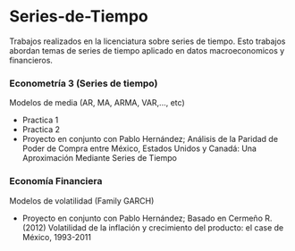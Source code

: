 # Series-de-Tiempo
Trabajos realizados en la licenciatura sobre series de tiempo. Esto trabajos abordan temas de series de tiempo aplicado en datos macroeconomicos y financieros. 

### Econometría 3 (Series de tiempo)
Modelos de media (AR, MA, ARMA, VAR,..., etc)
* Practica 1
* Practica 2
* Proyecto en conjunto con Pablo Hernández; Análisis de la Paridad de Poder de Compra entre México, Estados Unidos y Canadá: Una Aproximación Mediante Series de Tiempo

### Economía Financiera
Modelos de volatilidad (Family GARCH)
* Proyecto en conjunto con Pablo Hernández; Basado en Cermeño R. (2012) Volatilidad de la inflación y crecimiento del producto: el case de México, 1993-2011

